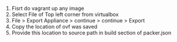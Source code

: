 1. Fisrt do vagrant up any image
2. Select File of Top left corner from virtualbox
3. File > Export Appliance > continue > continue > Export
4. Copy the location of ovf was saved
5. Provide this location to source path in build section of packer.json